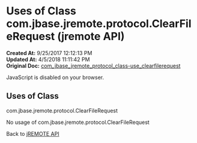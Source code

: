 # Uses of Class com.jbase.jremote.protocol.ClearFileRequest (jremote API)

**Created At:** 9/25/2017 12:12:13 PM  
**Updated At:** 4/5/2018 11:11:42 PM  
**Original Doc:** [com_jbase_jremote_protocol_class-use_clearfilerequest](https://docs.jbase.com/39271-class-use/com_jbase_jremote_protocol_class-use_clearfilerequest)  

<!--<br>    try {<br>        if (location.href.indexOf('is-external=true') == -1) {<br>            parent.document.title="Uses of Class com.jbase.jremote.protocol.ClearFileRequest (jremote   API)";<br>        }<br>    }<br>    catch(err) {<br>    }<br>//-->
JavaScript is disabled on your browser.



<!--<br>  allClassesLink = document.getElementById("allclasses\_navbar\_top");<br>  if(window==top) {<br>    allClassesLink.style.display = "block";<br>  }<br>  else {<br>    allClassesLink.style.display = "none";<br>  }<br>  //-->

## Uses of Class
com.jbase.jremote.protocol.ClearFileRequest

No usage of com.jbase.jremote.protocol.ClearFileRequest

Back to [jREMOTE API](com_jbase_jremote_package-summary)
